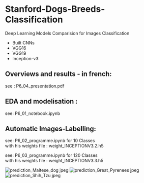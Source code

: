 # Stanford-Dogs-Breeds-Classification
Deep Learning Models Comparision for Images Classification
- Built CNNs
- VGG16
- VGG19
- Inception-v3


## Overviews and results - in french:
see : P6_04_presentation.pdf 

## EDA and modelisation :
see: P6_01_notebook.ipynb




## Automatic Images-Labelling:
see: P6_02_programme.ipynb for 10  Classes\
with his weights file : weight_INCEPTIONV3.2.h5

see: P6_03_programme.ipynb for 120  Classes\
with his weights file : weight_INCEPTIONV3.3.h5


![prediction_Maltese_dog jpeg](https://user-images.githubusercontent.com/46371678/140167907-833fb858-2992-4ed3-8361-217437887157.png)
![prediction_Great_Pyrenees jpeg](https://user-images.githubusercontent.com/46371678/140168120-0de66f6f-9746-4161-82b5-fb0f8eefc86a.png)
![prediction_Shih_Tzu jpeg](https://user-images.githubusercontent.com/46371678/140168206-3196f95a-1b2b-49b9-993a-43d14eb2dbc8.png)
